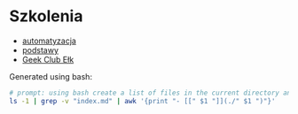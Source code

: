 # Szkolenia

- [automatyzacja](./automatyzacja)
- [podstawy](./podstawy)
- [Geek Club Ełk](../geekclub)


Generated using bash:
```bash
# prompt: using bash create a list of files in the current directory and output the links to those files using markdown language
ls -1 | grep -v "index.md" | awk '{print "- [[" $1 "]](./" $1 ")"}'
```
